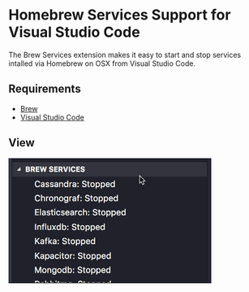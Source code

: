 # Homebrew Services Support for Visual Studio Code

The Brew Services extension makes it easy to start and stop services intalled via Homebrew on OSX from Visual Studio Code.

## Requirements

- [Brew](https://brew.sh/)
- [Visual Studio Code](https://code.visualstudio.com)

## View

<img src="explorer.gif" width=400 />